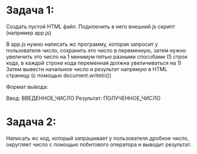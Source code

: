 # Задача 1:
Создать пустой HTML файл. Подключить в него внешний js скрипт (например app.js)

В app.js нужно написать жс программу, которая запросит у пользователя число, сохранить это число в переменную,
затем нужно увеличить это число на 1 минимум пятью разными способами (5 строк кода, в каждой строке кода переменная должна увеличиваться на 1)
Затем вывести начальное число и результат напрямую в HTML страницу (с помощью document.writeln())

Формат вьівода:

Ввод: ВВЕДЕННОЕ_ЧИСЛО
Результат: ПОЛУЧЕННОЕ_ЧИСЛО


# Задача 2:
Написать жс код, который запрашивает у пользователя дробное число, округляет число с помощью побитового оператора и выводит результат.